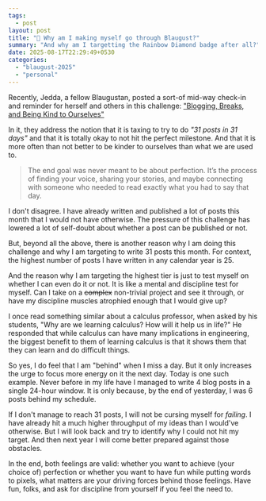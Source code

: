 ```yaml
---
tags:
  - post
layout: post
title: "💬 Why am I making myself go through Blaugust?"
summary: "And why am I targetting the Rainbow Diamond badge after all?"
date: 2025-08-17T22:29:49+0530
categories:
  - "blaugust-2025"
  - "personal"
---
```


Recently, Jedda, a fellow Blaugustan, posted a sort-of mid-way check-in and reminder for herself and others in this challenge: ["Blogging, Breaks, and Being Kind to Ourselves"](https://notes.jeddacp.com/blogging-breaks-and-being-kind-to-ourselves/)

In it, they address the notion that it is taxing to try to do _"31 posts in 31 days"_ and that it is totally okay to not hit the perfect milestone. And that it is more often than not better to be kinder to ourselves than what we are used to.

> The end goal was never meant to be about perfection. It’s the process of finding your voice, sharing your stories, and maybe connecting with someone who needed to read exactly what you had to say that day.

I don't disagree. I have already written and published a lot of posts this month that I would not have otherwise. The pressure of this challenge has lowered a lot of self-doubt about whether a post can be published or not.

But, beyond all the above, there is another reason why I am doing this challenge and why I am targeting to write 31 posts this month. For context, the highest number of posts I have written in any calendar year is 25.

And the reason why I am targeting the highest tier is just to test myself on whether I can even do it or not. It is like a mental and discipline test for myself. Can I take on a ~~complex~~ non-trivial project and see it through, or have my discipline muscles atrophied enough that I would give up?

I once read something similar about a calculus professor, when asked by his students, "Why are we learning calculus? How will it help us in life?" He responded that while calculus can have many implications in engineering, the biggest benefit to them of learning calculus is that it shows them that they can learn and do difficult things.

So yes, I do feel that I am "behind" when I miss a day. But it only increases the urge to focus more energy on it the next day. Today is one such example. Never before in my life have I managed to write 4 blog posts in a single 24-hour window. It is only because, by the end of yesterday, I was 6 posts behind my schedule.

If I don't manage to reach 31 posts, I will not be cursing myself for _failing_. I have already hit a much higher throughput of my ideas than I would've otherwise. But I will look back and try to identify why I could not hit my target. And then next year I will come better prepared against those obstacles.

In the end, both feelings are valid: whether you want to achieve (your choice of) perfection or whether you want to have fun while putting words to pixels, what matters are your driving forces behind those feelings. Have fun, folks, and ask for discipline from yourself if you feel the need to.
